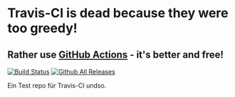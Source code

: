 # Travis-CI is dead because they were too greedy!
## Rather use [GitHub Actions](https://github.com/features/actions) - it's better and free!

[![Build Status](https://travis-ci.org/Vadammt/TravisTest.svg?branch=master)](https://travis-ci.org/Vadammt/TravisTest)
[![Github All Releases](https://img.shields.io/github/downloads/Vadammt/TravisTest/total.svg)](https://github.com/Vadammt/TravisTest)

Ein Test repo für Travis-CI undso.
